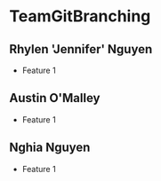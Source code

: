 # TeamGitBranching

## Rhylen 'Jennifer' Nguyen
- Feature 1

## Austin O'Malley
- Feature 1

## Nghia Nguyen
- Feature 1
